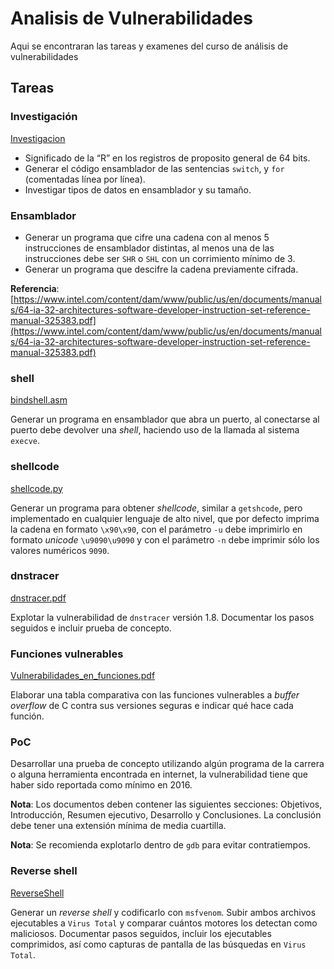 # Analisis de Vulnerabilidades

Aqui se encontraran las tareas y examenes del curso de análisis de vulnerabilidades

## Tareas

### Investigación

[Investigacion](Investigacion)

+ Significado de la “R” en los registros de proposito general  de 64 bits.
+ Generar el código ensamblador de las sentencias `switch`,  y `for` (comentadas línea por línea).
+ Investigar tipos de datos en ensamblador y su tamaño.

### Ensamblador
+ Generar un programa que cifre una cadena con al menos  5 instrucciones de ensamblador distintas, al menos una de  las instrucciones debe ser `SHR` o `SHL` con un corrimiento  mínimo de 3.
+ Generar un programa que descifre la cadena previamente  cifrada.

**Referencia**: [https://www.intel.com/content/dam/www/public/us/en/documents/manuals/64-ia-32-architectures-software-developer-instruction-set-reference-manual-325383.pdf](https://www.intel.com/content/dam/www/public/us/en/documents/manuals/64-ia-32-architectures-software-developer-instruction-set-reference-manual-325383.pdf) 

### shell

[bindshell.asm](bindshell.asm)

Generar un programa en ensamblador que abra un puerto, al  conectarse al puerto debe devolver una *shell*, haciendo uso de  la llamada al sistema `execve`.

### shellcode

[shellcode.py](shellcode.py)

Generar un programa para obtener *shellcode*, similar a  `getshcode`, pero implementado en cualquier lenguaje de alto nivel, que por defecto imprima la cadena en formato `\x90\x90`, con el parámetro `-u` debe imprimirlo en formato  *unicode* `\u9090\u9090` y con el parámetro `-n` debe imprimir sólo los valores numéricos `9090`.

### dnstracer

[dnstracer.pdf](dnstracer.pdf)

Explotar la vulnerabilidad de `dnstracer` versión 1.8. Documentar los pasos seguidos e incluir prueba de concepto. 

### Funciones vulnerables

[Vulnerabilidades_en_funciones.pdf](Vulnerabilidades_en_funciones.pdf)

Elaborar una tabla comparativa con las funciones vulnerables a *buffer overflow* de C contra sus versiones seguras e indicar qué hace cada función.

### PoC

Desarrollar una prueba de concepto utilizando algún programa de la carrera o alguna herramienta encontrada en internet, la vulnerabilidad tiene que haber sido reportada como mínimo en 2016.

**Nota**: Los documentos deben contener las siguientes secciones: Objetivos, Introducción, Resumen ejecutivo, Desarrollo y Conclusiones. La conclusión debe tener una extensión mínima de media cuartilla.

**Nota**: Se recomienda explotarlo dentro de `gdb` para evitar contratiempos.

### Reverse shell

[ReverseShell](ReverseShell)

Generar un *reverse shell* y codificarlo con `msfvenom`. Subir ambos archivos ejecutables a `Virus Total` y comparar cuántos motores los detectan como maliciosos. Documentar pasos seguidos, incluir los ejecutables comprimidos, así como capturas de pantalla de las búsquedas en `Virus Total`. 
